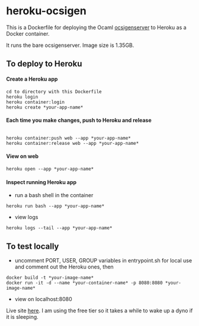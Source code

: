 # heroku-ocsigen

This is a Dockerfile for deploying the Ocaml [ocsigenserver](https://ocsigen.org) to Heroku as a Docker container.  

It runs the bare ocsigenserver.  Image size is 1.35GB.

## To deploy to Heroku

#### Create a Heroku app
```
cd to directory with this Dockerfile
heroku login
heroku container:login
heroku create *your-app-name*
```
#### Each time you make changes, push to Heroku and release
```

heroku container:push web --app *your-app-name*
heroku container:release web --app *your-app-name*
```
#### View on web
```
heroku open --app *your-app-name*
```

#### Inspect running Heroku app
- run a bash shell in the container
```
heroku run bash --app *your-app-name*
```
- view logs
```
heroku logs --tail --app *your-app-name*
```

## To test locally

- uncomment PORT, USER, GROUP variables in entrypoint.sh for local use and comment out the Heroku ones, then
```
docker build -t *your-image-name*
docker run -it -d --name *your-container-name* -p 8080:8080 *your-image-name*
```
- view on localhost:8080


Live site [here](https://ocsi-app4.herokuapp.com).  I am using the free tier so it takes a while to wake up a dyno if it is sleeping.



